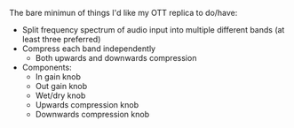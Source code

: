 The bare minimun of things I'd like my OTT replica to do/have:
- Split frequency spectrum of audio input into multiple different bands (at least three preferred)
- Compress each band independently
    - Both upwards and downwards compression
- Components:
    - In gain knob
    - Out gain knob
    - Wet/dry knob
    - Upwards compression knob
    - Downwards compression knob